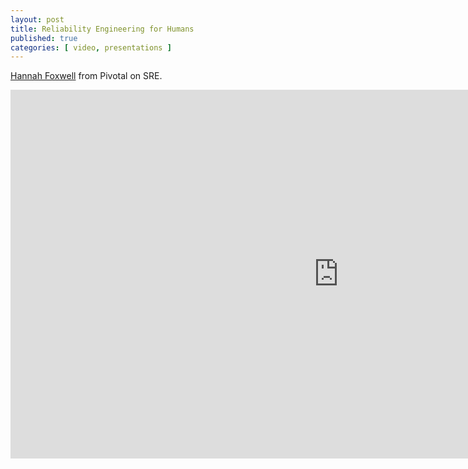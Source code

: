 ```yaml
---
layout: post
title: Reliability Engineering for Humans
published: true 
categories: [ video, presentations ]
---
```


<a href="https://twitter.com/HannahFoxwell">Hannah Foxwell</a> from Pivotal on SRE. 

<iframe width="1049" height="590" src="https://www.youtube.com/embed/ohRydVzYQw4" frameborder="0" allow="accelerometer; autoplay; encrypted-media; gyroscope; picture-in-picture" allowfullscreen></iframe>
